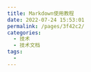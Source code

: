 ```yaml
---
title: Markdown使用教程
date: 2022-07-24 15:53:01
permalink: /pages/3f42c2/
categories:
  - 技术
  - 技术文档
tags:
  - 
---
```

